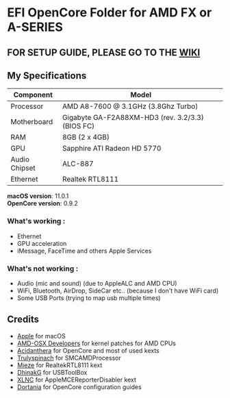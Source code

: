 # EFI OpenCore Folder for AMD FX or A-SERIES
 
## FOR SETUP GUIDE, PLEASE GO TO THE [WIKI](https://github.com/tditheo/EFIOC-AMD-FX-ASERIES/wiki)

## My Specifications
 
|  **Component**   | **Model**                                       |
| ---------------- | ------------------------------------------      |
| Processor        | AMD A8-7600 @ 3.1GHz (3.8Ghz Turbo)             |
| Motherboard      | Gigabyte GA-F2A88XM-HD3 (rev. 3.2/3.3) (BIOS FC)|
| RAM              | 8GB (2 x 4GB)                                   |
| GPU              | Sapphire ATI Radeon HD 5770                     |
| Audio Chipset    | ALC-887                                         |
| Ethernet         | Realtek RTL8111                                 |

**macOS version**: 11.0.1 \
**OpenCore version**: 0.9.2

### What's working :

- Ethernet
- GPU acceleration
- iMessage, FaceTime and others Apple Services

### What's not working :

- Audio (mic and sound) (due to AppleALC and AMD CPU)
- WiFi, Bluetooth, AirDrop, SideCar etc.. (because I don't have WiFi card)
- Some USB Ports (trying to map usb multiple times)

## Credits

- [Apple](https://apple.com) for macOS
- [AMD-OSX Developers](https://github.com/AMD-OSX) for kernel patches for AMD CPUs
- [Acidanthera](https://github.com/acidanthera) for OpenCore and most of used kexts
- [Trulyspinach](https://github.com/trulyspinach) for SMCAMDProcessor
- [Mieze](https://github.com/Mieze) for RealtekRTL8111 kext
- [DhinakG](https://github.com/USBToolBox) for USBToolBox
- [XLNC](https://github.com/naveenkrdy) for AppleMCEReporterDisabler kext
- [Dortania](https://github.com/dortania) for OpenCore configuration guides